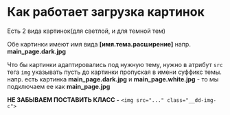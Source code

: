 # Как работает загрузка картинок

Есть 2 вида картинок(для светлой, и для темной тем)

Обе картинки имеют имя вида **[имя.тема.расширение]** напр. **main_page.dark.jpg**

Что бы картинки адаптировались под нужную тему, нужно в атрибут `src` тега `img` указывать пусть до картинки пропуская в имени суффикс темы. напр. есть картинка **main_page.dark.jpg** и **main_page.white.jpg** - то мы подключаем ее как **main_page.jpg**

**НЕ ЗАБЫВАЕМ ПОСТАВИТЬ КЛАСС -** `<img src="..." class="__dd-img-c">`